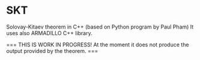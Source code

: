 SKT
===

Solovay-Kitaev theorem in C++ (based on Python program by Paul Pham)
It uses also ARMADILLO C++ library.

=== THIS IS WORK IN PROGRESS! At the moment it does not produce the output provided by the theorem. ===
